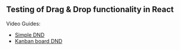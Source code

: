 ## Testing of Drag & Drop functionality in React

Video Guides:
- [Simple DND](https://youtu.be/FgvJH91a5K0)
- [Kanban board DND](https://youtu.be/RPtDuVba1XQ)